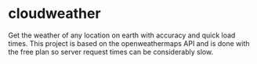 # cloudweather
Get the weather of any location on earth with accuracy and quick load times.
This project is based on the openweathermaps API and is done with the free plan so server request times can be considerably slow.
